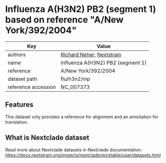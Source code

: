 # Influenza A(H3N2) PB2 (segment 1) based on reference "A/New York/392/2004"

| Key                  | Value                |
| -------------------- | -------------------- |
| authors                | [Richard Neher](https://neherlab.org), [Nextstrain](https://nextstrain.org)                         |
| name                 | Influenza A(H3N2) PB2 (segment 1)                    |
| reference            | A/New York/392/2004                    |
| dataset path         | flu/h3n2/mp                     |
| reference accession  | NC_007373   |

## Features
This dataset only provides a reference for alignment and an annotation for translation.

## What is Nextclade dataset

Read more about Nextclade datasets in Nextclade documentation: https://docs.nextstrain.org/projects/nextclade/en/stable/user/datasets.html

